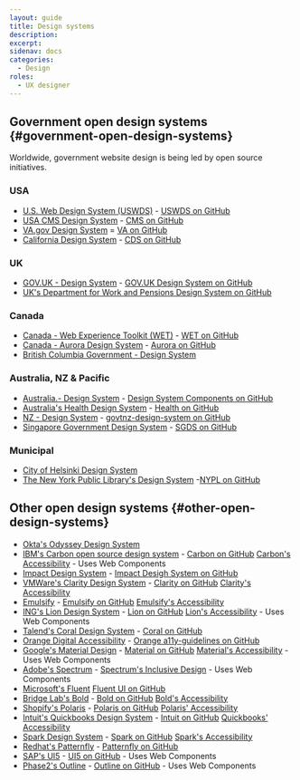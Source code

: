 ```yaml
---
layout: guide
title: Design systems
description: 
excerpt: 
sidenav: docs
categories:
  - Design
roles:
  - UX designer
---
```


## Government open design systems {#government-open-design-systems}

Worldwide, government website design is being led by open source initiatives. 

### USA
*   [U.S. Web Design System (USWDS)](https://designsystem.digital.gov/) - [USWDS on GitHub](https://github.com/uswds/uswds)
*   [USA CMS Design System](https://design.cms.gov/) - [CMS on GitHub](https://github.com/cmsgov/design-system)
*   [VA.gov Design System](https://design.va.gov) = [VA on GitHub](https://github.com/department-of-veterans-affairs/vets-design-system-documentation)
*   [California Design System](https://designsystem.webstandards.ca.gov/) - [CDS on GitHub](https://github.com/cagov/design-system)

### UK
*   [GOV.UK - Design System](https://design-system.service.gov.uk/) - [GOV.UK Design System on GitHub](https://github.com/alphagov/govuk-design-system)
*   [UK's Department for Work and Pensions Design System on GitHub](https://github.com/dwp/design-system)

### Canada
*   [Canada - Web Experience Toolkit (WET)](https://wet-boew.github.io/wet-boew/index.html) - [WET on GitHub](https://github.com/wet-boew/wet-boew)
*   [Canada - Aurora Design System](https://design.gccollab.ca/) - [Aurora on GitHub](https://design.gccollab.ca/)
*   [British Columbia Government - Design System](https://github.com/bcgov/design-system)

### Australia, NZ & Pacific
*   [Australia.- Design System](https://designsystem.gov.au/) - [Design System Components on GitHub](https://github.com/govau/design-system-components/)
*   [Australia's Health Design System](https://designsystem.health.gov.au/) - [Health on GitHub](https://github.com/healthgovau/health-design-system)
*   [NZ - Design System](https://design-system-alpha.digital.govt.nz/) - [govtnz-design-system on GitHub](https://github.com/GOVTNZ/govtnz-design-system)
*   [Singapore Government Design System](https://www.designsystem.tech.gov.sg) - [SGDS on GitHub](https://github.com/govtechsg/sgds)

### Municipal
*   [City of Helsinki Design System](https://github.com/City-of-Helsinki/helsinki-design-system)
*   [The New York Public Library's Design System](https://nypl.github.io/nypl-design-system/storybook-static/?path=/story/breadcrumb--breadcrumbs) -[NYPL on GitHub](https://github.com/NYPL/nypl-design-system)


## Other open design systems {#other-open-design-systems}

*   [Okta's Odyssey Design System](https://github.com/okta/odyssey)
*   [IBM's Carbon open source design system](https://www.carbondesignsystem.com/) - [Carbon on GitHub](https://github.com/carbon-design-system/carbon) [Carbon's Accessibility](https://www.carbondesignsystem.com/guidelines/accessibility/overview/) - Uses Web Components
*   [Impact Design System](https://demos.creative-tim.com/impact-design-system/index.html) - [Impact Desigh System on GitHub](https://github.com/creativetimofficial/impact-design-system)
*   [VMWare's Clarity Design System](https://clarity.design/) - [Clarity on GitHub](https://github.com/vmware/clarity) [Clarity's Accessibility](https://clarity.design/get-started/support/#accessibility-support)
*   [Emulsify](https://www.emulsify.info/) - [Emulsify on GitHub](https://github.com/emulsify-ds) [Emulsify's Accessibility](https://docs.emulsify.info/usage/accessibility-testing)
*   [ING's Lion Design System](https://lion-web-components.netlify.app/?path=/story/*) - [Lion on GitHub](https://github.com/ing-bank/lion) [Lion's Accessibility](https://lion-web.netlify.app/blog/ing-open-sources-lion/#accessibility) - Uses Web Components
*   [Talend's Coral Design System](https://design.talend.com/) - [Coral on GitHub](https://github.com/Talend/ui/)
*   [Orange Digital Accessibility](https://a11y-guidelines.orange.com/en/) - [Orange a11y-guidelines on GitHub](https://github.com/Orange-OpenSource/a11y-guidelines)
*   [Google's Material Design](https://material.io/) - [Material on GitHub](https://github.com/material-components) [Material's Accessibility](https://material.io/design/usability/accessibility.html#understanding-accessibility) - Uses Web Components
*   [Adobe's Spectrum](https://spectrum.adobe.com/) - [Spectrum's Inclusive Design](https://spectrum.adobe.com/page/inclusive-design/) - Uses Web Components
*   [Microsoft's Fluent](https://www.microsoft.com/design/fluent/#/) [Fluent UI on GitHub](https://github.com/microsoft/fluentui)
*   [Bridge Lab's Bold](https://bold.bridge.ufsc.br/en/) - [Bold on GitHub](https://github.com/laboratoriobridge/bold) [Bold's Accessibility](https://bold.bridge.ufsc.br/en/design-guidelines/accessibility/)
*   [Shopify's Polaris](https://polaris.shopify.com/) - [Polaris on GitHub](https://github.com/topics/shopify-polaris) [Polaris' Accessibility](https://polaris.shopify.com/foundations/accessibility)
*   [Intuit's Quickbooks Design System](https://designsystem.quickbooks.com/) - [Intuit on GitHub](https://github.com/intuit/design-systems-cli) [Quickbooks' Accessibility](https://designsystem.quickbooks.com/bolt/accessibility/)
*   [Spark Design System](https://sparkdesignsystem.com/) - [Spark on GitHub](https://github.com/sparkdesignsystem/spark-design-system) [Spark's Accessibility](https://sparkdesignsystem.com/principles/accessibility-guidelines/#accessibility-guidelines)
*   [Redhat's Patternfly](https://www.patternfly.org/) - [Patternfly on GitHub](https://github.com/patternfly/patternfly)
*   [SAP's UI5](https://sap.github.io/ui5-webcomponents/) - [UI5 on GitHub](https://github.com/SAP/ui5-webcomponents) - Uses Web Components
*   [Phase2's Outline](https://outline.phase2tech.com/) - [Outline on GitHub](https://github.com/phase2/outline) - Uses Web Components
